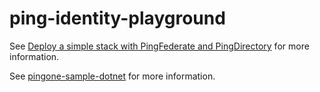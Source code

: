# ping-identity-playground

See [Deploy a simple stack with PingFederate and PingDirectory](https://devops.pingidentity.com/deployment/deployCompose/) for more information.

See [pingone-sample-dotnet](https://github.com/pingidentity/pingone-sample-dotnet) for more information.
